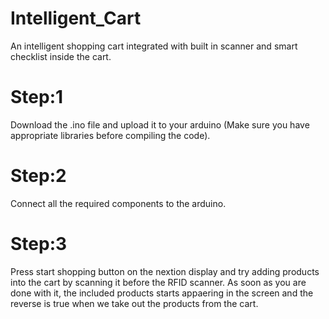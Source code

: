 # Intelligent_Cart
An intelligent shopping cart integrated with built in scanner and smart checklist inside the cart.
# Step:1
Download the .ino file and upload it to your arduino (Make sure you have appropriate libraries before compiling the code).
# Step:2
Connect all the required components to the arduino.
# Step:3
Press start shopping button on the nextion display and try adding products into the cart by scanning it before the RFID scanner. As soon as you are done with it, the included products starts appaering in the screen and the reverse is true when we take out the products from the cart.

